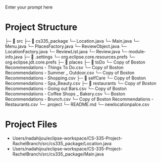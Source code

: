 Enter your prompt here

# Project Structure

├─ 📁 src
  ├─ 📁 cs335_package
    └─ Location.java
    └─ Main.java
    └─ Menu.java
    └─ PlacesFactory.java
    └─ ReviewObject.java
    └─ LocationFactory.java
    └─ ReviewList.java
    └─ Review.java
  └─ module-info.java
├─ 📁 .settings
  └─ org.eclipse.core.resources.prefs
  └─ org.eclipse.jdt.core.prefs
├─ 📁 places
  ├─ 📁 toDo
    └─ Copy of Boston Recommendations  - Things To Do.csv
    └─ Copy of Boston Recommendations  - Summer _ Outdoor.csv
    └─ Copy of Boston Recommendations  - Shopping.csv
  ├─ 📁 selfCare
    └─ Copy of Boston Recommendations  - Spa_Beauty.csv
  ├─ 📁 restaurants
    └─ Copy of Boston Recommendations  - Going out Bars.csv
    └─ Copy of Boston Recommendations  - Coffee Shops _ Bakery.csv
    └─ Boston Recommendations  - Brunch.csv
    └─ Copy of Boston Recommendations  - Restaurants.csv
└─ .project
└─ README.md
└─ newlocationpalce.csv


# Project Files

- Users/nadahijou/eclipse-workspace/CS-335-Project-RachelBranch/src/cs335_package/Location.java
- Users/nadahijou/eclipse-workspace/CS-335-Project-RachelBranch/src/cs335_package/Main.java

